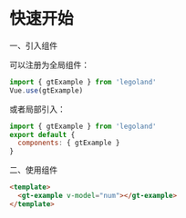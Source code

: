 # 快速开始

一、引入组件

可以注册为全局组件：

```js
import { gtExample } from 'legoland'
Vue.use(gtExample)
```

或者局部引入：

```js
import { gtExample } from 'legoland'
export default {
  components: { gtExample }
}
```

二、使用组件

```html
<template>
  <gt-example v-model="num"></gt-example>
</template>
```
